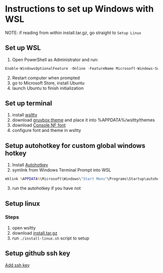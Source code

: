 # Instructions to set up Windows with WSL
NOTE: if reading from within install.tar.gz, go straight to `Setup Linux`
## Set up WSL
1. Open PowerShell as Administrator and run:
```PowerShell
Enable-WindowsOptionalFeature -Online -FeatureName Microsoft-Windows-Subsystem-Linux
```
2. Restart computer when prompted
3. go to Microsoft Store, install Ubuntu
4. launch Ubuntu to finish initialization
## Set up terminal
1. install [wsltty](https://github.com/mintty/wsltty)
2. download [gruvbox theme](https://github.com/morhetz/gruvbox-contrib/tree/master/mintty) and place it into %APPDATA%/wsltty/themes
3. download [Console NF font](https://github.com/whitecolor/my-nerd-fonts/blob/master/Consolas%20NF/Consolas%20Nerd%20Font%20Complete%20Mono%20Windows%20Compatible.ttf)
4. configure font and theme in wsltty
## Setup autohotkey for custom global windows hotkey
1. Install [Autohotkey](https://github.com/Lexikos/AutoHotkey_L/releases)
2. symlink from Windows Terminal Prompt into WSL
```bat
mklink %APPDATA%\Microsoft\Windows\"Start Menu"\Programs\Startup\autohotkey.ahk \\wsl$\Ubuntu\home\<username>\projects\dotdotdot\autohotkey.ahk
```
3. run the autohotkey if you have not
## Setup linux
### Steps
1. open wsltty
2. download [install.tar.gz](https://github.com/buiducanh/dotdotdot/releases)
3. run `./install-linux.sh` script to setup
## Setup github ssh key
[Add ssh key](https://github.com/settings/keys)
